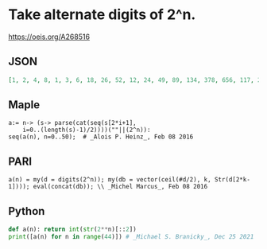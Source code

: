 # Take alternate digits of 2^n\.
https://oeis.org/A268516
## JSON
```JSON
[1, 2, 4, 8, 1, 3, 6, 18, 26, 52, 12, 24, 49, 89, 134, 378, 656, 117, 224, 548, 1456, 2912, 4934, 8868, 1771, 3543, 6186, 14178, 28346, 56792, 17712, 24434, 49979, 88949, 119614, 339338, 679776, 173937, 247964, 595838, 1951276, 2903552, 4906114, 8903228]
```
## Maple
```Maple
a:= n-> (s-> parse(cat(seq(s[2*i+1],
    i=0..(length(s)-1)/2))))(""||(2^n)):
seq(a(n), n=0..50);  # _Alois P. Heinz_, Feb 08 2016
```
## PARI
```PARI
a(n) = my(d = digits(2^n)); my(db = vector(ceil(#d/2), k, Str(d[2*k-1]))); eval(concat(db)); \\ _Michel Marcus_, Feb 08 2016
```
## Python
```Python
def a(n): return int(str(2**n)[::2])
print([a(n) for n in range(44)]) # _Michael S. Branicky_, Dec 25 2021
```
